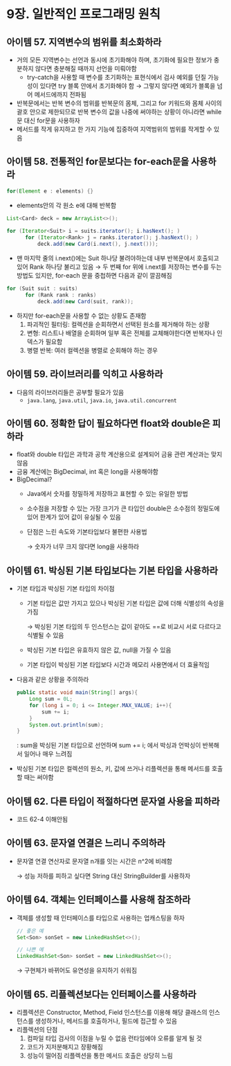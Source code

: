 # 9장. 일반적인 프로그래밍 원칙

## 아이템 57. 지역변수의 범위를 최소화하라

- 거의 모든 지역변수는 선언과 동시에 초기화해야 하며, 초기화에 필요한 정보가 충분하지 않다면 충분해질 때까지 선언을 미뤄야함
    - try-catch을 사용할 때 변수를 초기화하는 표현식에서 검사 예외를 던질 가능성이 있다면 try 블록 안에서 초기화해야 함 → 그렇지 않다면 예외가 블록을 넘어 메서드에까지 전파됨
- 반복문에서는 반복 변수의 범위를 반복문의 몸체, 그리고 for 키워드와 몸체 사이의 괄호 안으로 제한되므로 반복 변수의 값을 나중에 써야하는 상황이 아니라면 while문 대신 for문을 사용하자
- 메서드를 작게 유지하고 한 가지 기능에 집중하여 지역범위의 범위를 작게할 수 있음

## 아이템 58. 전통적인 for문보다는 for-each문을 사용하라

```java
for(Element e : elements) {}
```

- elements안의 각 원소 e에 대해 반복함

```java
List<Card> deck = new ArrayList<>();
        
for (Iterator<Suit> i = suits.iterator(); i.hasNext(); )
      for (Iterator<Rank> j = ranks.iterator(); j.hasNext(); )
          deck.add(new Card(i.next(), j.next()));
```

- 맨 마지막 줄의 i.next()에는 Suit 하나당 불려야하는데 내부 반복문에서 호출되고 있어 Rank 하나당 불리고 있음 → 두 번째 for 위에 i.next를 저장하는 변수를 두는 방법도 있지만, for-each 문을 중첩하면 다음과 같이 깔끔해짐

```java
for (Suit suit : suits)
      for (Rank rank : ranks)
          deck.add(new Card(suit, rank));
```

- 하지만 for-each문을 사용할 수 없는 상황도 존재함
    1. 파괴적인 필터링: 컬렉션을 순회하면서 선택된 원소를 제거해야 하는 상황
    2. 변형: 리스트나 배열을 순회하며 일부 혹은 전체를 교체해야한다면 반복자나 인덱스가 필요함
    3. 병렬 반복: 여러 컬렉션을 병렬로 순회해야 하는 경우

## 아이템 59. 라이브러리를 익히고 사용하라

- 다음의 라이브러리들은 공부할 필요가 있음
    - `java.lang`, `java.util`, `java.io`, `java.util.concurrent`

## 아이템 60. 정확한 답이 필요하다면 float와 double은 피하라

- float와 double 타입은 과학과 공학 계산용으로 설계되어 금융 관련 계산과는 맞지 않음
- 금융 계산에는 BigDecimal, int 혹은 long을 사용해야함
- BigDecimal?
    - Java에서 숫자를 정밀하게 저장하고 표현할 수 있는 유일한 방법
    - 소수점을 저장할 수 있는 가장 크기가 큰 타입인 double은 소수점의 정밀도에 있어 한계가 있어 값이 유실될 수 있음
    - 단점은 느린 속도와 기본타입보다 불편한 사용법
        
        → 숫자가 너무 크지 않다면 long을 사용하라
        

## 아이템 61. 박싱된 기본 타입보다는 기본 타입을 사용하라

- 기본 타입과 박싱된 기본 타입의 차이점
    - 기본 타입은 값만 가지고 있으나 박싱된 기본 타입은 값에 더해 식별성의 속성을 가짐
        
        → 박싱된 기본 타입의 두 인스턴스는 값이 같아도 ==로 비교시 서로 다르다고 식별될 수 있음
        
    - 박싱된 기본 타입은 유효하지 않은 값, null을 가질 수 있음
    - 기본 타입이 박싱된 기본 타입보다 시간과 메모리 사용면에서 더 효율적임
- 다음과 같은 상황을 주의하라
    
    ```java
    public static void main(String[] args){
    	Long sum = 0L;
    	for (long i = 0; i <= Integer.MAX_VALUE; i++){
    		sum += i;
    	}
    	System.out.println(sum);
    }
    ```
    
    : sum을  박싱된 기본 타입으로 선언하며 sum += i; 에서 박싱과 언박싱이 반복해서 일어나 매우 느려짐
    
- 박싱된 기본 타입은 컬렉션의 원소, 키, 값에 쓰거나 리플렉션을 통해 메서드를 호출할 때는 써야함

## 아이템 62. 다른 타입이 적절하다면 문자열 사용을 피하라

- 코드 62-4 이해안됨

## 아이템 63. 문자열 연결은 느리니 주의하라

- 문자열 연결 연산자로 문자열 n개를 잇는 시간은 n^2에 비례함
    
    → 성능 저하를 피하고 싶다면 String 대신 StringBuilder를 사용하자
    

## 아이템 64. 객체는 인터페이스를 사용해 참조하라

- 객체를 생성할 때 인터페이스를 타입으로 사용하는 업캐스팅을 하자
    
    ```java
    // 좋은 예
    Set<Son> sonSet = new LinkedHashSet<>();
    
    // 나쁜 예
    LinkedHashSet<Son> sonSet = new LinkedHashSet<>();
    ```
    
    → 구현체가 바뀌어도 유연성을 유지하기 쉬워짐
    

## 아이템 65. 리플렉션보다는 인터페이스를 사용하라

- 리플렉션은 Constructor, Method, Field 인스턴스를 이용해 해당 클래스의 인스턴스를 생성하거나, 메서드를 호출하거나, 필드에 접근할 수 있음
- 리플렉션의 단점
    1. 컴파일 타입 검사의 이점을 누릴 수 없음 런타임에야 오류를 알게 될 것
    2. 코드가 지저분해지고 장황해짐
    3. 성능이 떨어짐 리플렉션을 통한 메서드 호출은 상당히 느림